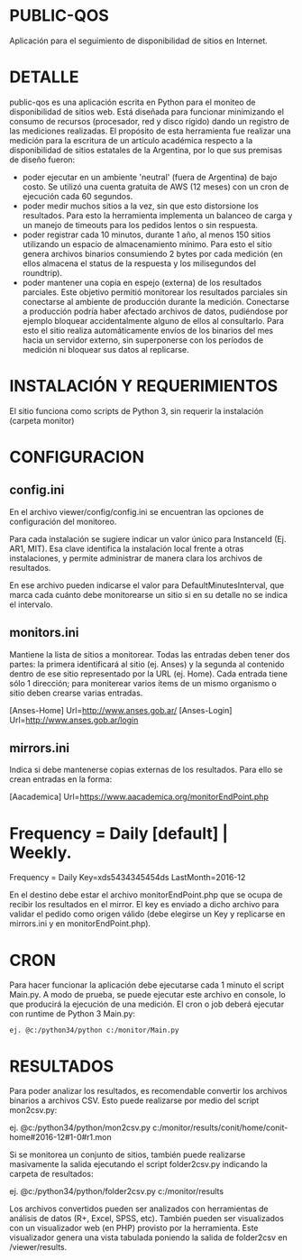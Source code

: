 # PUBLIC-QOS
Aplicación para el seguimiento de disponibilidad de sitios en Internet.

# DETALLE
public-qos es una aplicación escrita en Python para el moniteo de disponibilidad de sitios web. Está diseñada para funcionar minimizando el consumo de recursos (procesador, red y disco rígido) dando un registro de las mediciones realizadas. El propósito de esta herramienta fue realizar una medición para la escritura de un artículo académica respecto a la disponibilidad de sitios estatales de la Argentina, por lo que sus premisas de diseño fueron:
- poder ejecutar en un ambiente 'neutral' (fuera de Argentina) de bajo costo. Se utilizó una cuenta gratuita de AWS (12 meses) con un cron de ejecución cada 60 segundos.
- poder medir muchos sitios a la vez, sin que esto distorsione los resultados. Para esto la herramienta implementa un balanceo de carga y un manejo de timeouts para los pedidos lentos o sin respuesta.
- poder registrar cada 10 minutos, durante 1 año, al menos 150 sitios utilizando un espacio de almacenamiento mínimo. Para esto el sitio genera archivos binarios consumiendo 2 bytes por cada medición (en ellos almacena el status de la respuesta y los milisegundos del roundtrip).
- poder mantener una copia en espejo (externa) de los resultados parciales. Este objetivo permitió monitorear los resultados parciales sin conectarse al ambiente de producción durante la medición. Conectarse a producción podría haber afectado archivos de datos, pudiéndose por  ejemplo bloquear accidentalmente alguno de ellos al consultarlo. Para esto el sitio realiza automáticamente envíos de los binarios del mes hacia un servidor externo, sin superponerse con los períodos de medición ni bloquear sus datos al replicarse.

# INSTALACIÓN Y REQUERIMIENTOS
El sitio funciona como scripts de Python 3, sin requerir la instalación (carpeta monitor)

# CONFIGURACION

## config.ini
En el archivo viewer/config/config.ini se encuentran las opciones de configuración del monitoreo.

Para cada instalación se sugiere indicar un valor único para InstanceId (Ej. AR1, MIT). Esa clave identifica la instalación local frente a otras instalaciones, y permite administrar de manera clara los archivos de resultados.

En ese archivo pueden indicarse el valor para DefaultMinutesInterval, que marca cada cuánto debe monitorearse un sitio si en su detalle no se indica el intervalo.

## monitors.ini
Mantiene la lista de sitios a monitorear. Todas las entradas deben tener dos partes: la primera identificará al sitio (ej. Anses) y la segunda al contenido dentro de ese sitio representado por la URL (ej. Home). Cada entrada tiene sólo 1 dirección; para moniterear varios ítems de un mismo organismo o sitio deben crearse varias entradas. 

[Anses-Home]
Url=http://www.anses.gob.ar/
[Anses-Login]
Url=http://www.anses.gob.ar/login

## mirrors.ini
Indica si debe mantenerse copias externas de los resultados. Para ello se crean entradas en la forma:

[Aacademica]
Url=https://www.aacademica.org/monitorEndPoint.php
# Frequency = Daily [default] | Weekly.
Frequency = Daily
Key=xds5434345454ds
LastMonth=2016-12

En el destino debe estar el archivo monitorEndPoint.php que se ocupa de recibir los resultados en el mirror. El key es enviado a dicho archivo para validar el pedido como origen válido (debe elegirse un Key y replicarse en mirrors.ini y en monitorEndPoint.php).

# CRON
Para hacer funcionar la aplicación debe ejecutarse cada 1 minuto el script Main.py. A modo de prueba, se puede ejecutar este archivo en console, lo que producirá la ejecución de una medición. El cron o job deberá ejecutar con runtime de Python 3 Main.py:

    ej. @c:/python34/python c:/monitor/Main.py

# RESULTADOS
Para poder analizar los resultados, es recomendable convertir los archivos binarios a archivos CSV. Esto puede realizarse por medio del script mon2csv.py:

  ej. @c:/python34/python/mon2csv.py c:/monitor/results/conit/home/conit-home#2016-12#1-0#r1.mon
  
Si se monitorea un conjunto de sitios, también puede realizarse masivamente la salida ejecutando el script folder2csv.py indicando la carpeta de resultados:

  ej. @c:/python34/python/folder2csv.py c:/monitor/results
  
Los archivos convertidos pueden ser analizados con herramientas de análisis de datos (R+, Excel, SPSS, etc). También pueden ser visualizados con un visualizador web (en PHP)  provisto por la herramienta. Este visualizador genera una vista tabulada poniendo la salida de folder2csv en /viewer/results.
